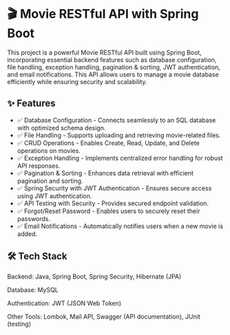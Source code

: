 # 🎬 Movie RESTful API with Spring Boot

This project is a powerful Movie RESTful API built using Spring Boot, incorporating essential backend features such as database configuration, file handling, exception handling, pagination & sorting, JWT authentication, and email notifications. This API allows users to manage a movie database efficiently while ensuring security and scalability.

## ✨ Features

- ✅ Database Configuration - Connects seamlessly to an SQL database with optimized schema design.
- ✅ File Handling - Supports uploading and retrieving movie-related files.
- ✅ CRUD Operations - Enables Create, Read, Update, and Delete operations on movies.
- ✅ Exception Handling - Implements centralized error handling for robust API responses.
- ✅ Pagination & Sorting - Enhances data retrieval with efficient pagination and sorting.
- ✅ Spring Security with JWT Authentication - Ensures secure access using JWT authentication.
- ✅ API Testing with Security - Provides secured endpoint validation.
- ✅ Forgot/Reset Password - Enables users to securely reset their passwords.
- ✅ Email Notifications - Automatically notifies users when a new movie is added.

## 🛠️ Tech Stack

Backend: Java, Spring Boot, Spring Security, Hibernate (JPA)

Database: MySQL 

Authentication: JWT (JSON Web Token)

Other Tools: Lombok, Mail API, Swagger (API documentation), JUnit (testing)

